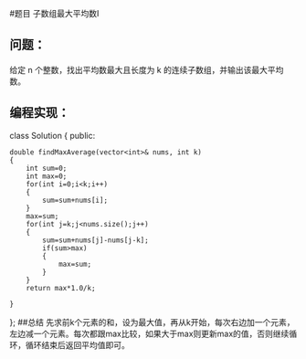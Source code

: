 #题目
子数组最大平均数I
## 问题：
#### 
给定 n 个整数，找出平均数最大且长度为 k 的连续子数组，并输出该最大平均数。
## 编程实现：
class Solution {
public:

    double findMaxAverage(vector<int>& nums, int k) 
    {
        int sum=0;
        int max=0;
        for(int i=0;i<k;i++)
        {
            sum=sum+nums[i];
        }
        max=sum;
        for(int j=k;j<nums.size();j++)
        {
            sum=sum+nums[j]-nums[j-k];
            if(sum>max)
            {
                max=sum;
            }
        }
        return max*1.0/k;  
        
    }
};
##总结
先求前k个元素的和，设为最大值，再从k开始，每次右边加一个元素，左边减一个元素。每次都跟max比较，如果大于max则更新max的值，否则继续循环，循环结束后返回平均值即可。
